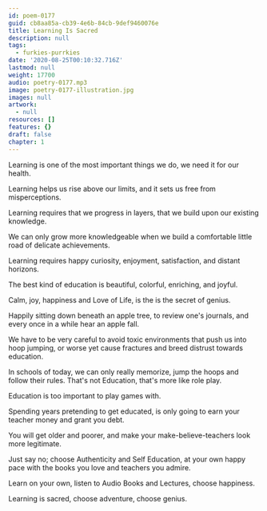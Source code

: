 ```yaml
---
id: poem-0177
guid: cb8aa85a-cb39-4e6b-84cb-9def9460076e
title: Learning Is Sacred
description: null
tags:
  - furkies-purrkies
date: '2020-08-25T00:10:32.716Z'
lastmod: null
weight: 17700
audio: poetry-0177.mp3
image: poetry-0177-illustration.jpg
images: null
artwork:
  - null
resources: []
features: {}
draft: false
chapter: 1
---
```


Learning is one of the most important things we do, we need it for our health.

Learning helps us rise above our limits, and it sets us free from misperceptions.

Learning requires that we progress in layers, that we build upon our existing knowledge.

We can only grow more knowledgeable when we build a comfortable little road of delicate achievements.

Learning requires happy curiosity, enjoyment, satisfaction, and distant horizons.

The best kind of education is beautiful, colorful, enriching, and joyful.

Calm, joy, happiness and Love of Life, is the is the secret of genius.

Happily sitting down beneath an apple tree, to review one's journals, and every once in a while hear an apple fall.

We have to be very careful to avoid toxic environments that push us into hoop jumping, or worse yet cause fractures and breed distrust towards education.

In schools of today, we can only really memorize, jump the hoops and follow their rules. That's not Education, that's more like role play.

Education is too important to play games with.

Spending years pretending to get educated, is only going to earn your teacher money and grant you debt.

You will get older and poorer, and make your make-believe-teachers look more legitimate.

Just say no; choose Authenticity and Self Education, at your own happy pace with the books you love and teachers you admire.

Learn on your own, listen to Audio Books and Lectures, choose happiness.

Learning is sacred, choose adventure, choose genius.
